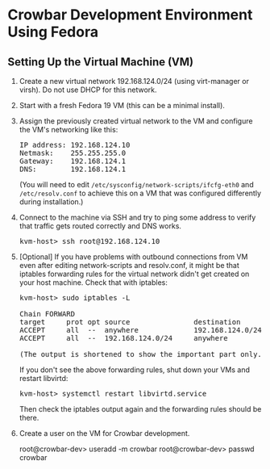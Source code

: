 # Crowbar Development Environment Using Fedora

## Setting Up the Virtual Machine (VM)

1. Create a new virtual network 192.168.124.0/24 (using virt-manager or virsh).
   Do not use DHCP for this network.

1. Start with a fresh Fedora 19 VM (this can be a minimal install).

1. Assign the previously created virtual network to the VM and configure the
   VM's networking like this:

   <pre>IP address: 192.168.124.10
   Netmask:    255.255.255.0
   Gateway:    192.168.124.1
   DNS:        192.168.124.1</pre>

   (You will need to edit `/etc/sysconfig/network-scripts/ifcfg-eth0` and
   `/etc/resolv.conf` to achieve this on a VM that was configured differently
   during installation.)

1. Connect to the machine via SSH and try to ping some address to verify that
   traffic gets routed correctly and DNS works.

   <pre>kvm-host> ssh root@192.168.124.10</pre>

1. [Optional] If you have problems with outbound connections from VM even after
   editing network-scripts and resolv.conf, it might be that iptables
   forwarding rules for the virtual network didn't get created on your host
   machine. Check that with iptables:

   <pre>kvm-host> sudo iptables -L

   Chain FORWARD
   target     prot opt source               destination
   ACCEPT     all  --  anywhere             192.168.124.0/24     state RELATED,ESTABLISHED
   ACCEPT     all  --  192.168.124.0/24     anywhere

   (The output is shortened to show the important part only.)</pre>

   If you don't see the above forwarding rules, shut down your VMs and restart
   libvirtd:

   <pre>kvm-host> systemctl restart libvirtd.service</pre>
   
   Then check the iptables output again and the forwarding rules should be there.

1. Create a user on the VM for Crowbar development.

   root@crowbar-dev> useradd -m crowbar
   root@crowbar-dev> passwd crowbar

